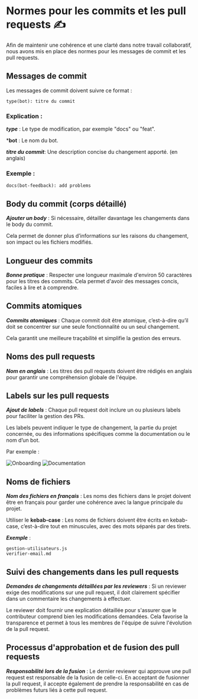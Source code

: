 # Normes pour les commits et les pull requests  ✍️

Afin de maintenir une cohérence et une clarté dans notre travail collaboratif, nous avons mis en place des normes pour les messages de commit et les pull requests.

## Messages de commit 

Les messages de commit doivent suivre ce format :


    type(bot): titre du commit

### Explication :

 ***type*** : Le type de modification, par exemple "docs" ou "feat".

 ***bot** : Le nom du bot.

 ***titre du commit***: Une description concise du changement apporté. (en anglais)
 
### Exemple :

    docs(bot-feedback): add problems

## Body du commit (corps détaillé)

***Ajouter un body*** : Si nécessaire, détailler davantage les changements dans le body du commit. 

Cela permet de donner plus d’informations sur les raisons du changement, son impact ou les fichiers modifiés.

## Longueur des commits

***Bonne pratique*** : Respecter une longueur maximale d'environ 50 caractères pour les titres des commits. Cela permet d'avoir des messages concis, faciles à lire et à comprendre.

## Commits atomiques

 ***Commits atomiques*** : Chaque commit doit être atomique, c’est-à-dire qu’il doit se concentrer sur une seule fonctionnalité ou un seul changement.
    
Cela garantit une meilleure traçabilité et simplifie la gestion des erreurs.

## Noms des pull requests

***Nom en anglais*** : Les titres des pull requests doivent être rédigés en anglais pour garantir une compréhension globale de l'équipe.


## Labels sur les pull requests

***Ajout de labels*** : Chaque pull request doit inclure un ou plusieurs labels pour faciliter la gestion des PRs. 

Les labels peuvent indiquer le type de changement, la partie du projet concernée, ou des informations spécifiques comme la documentation ou le nom d’un bot.

Par exemple :

![Onboarding](https://img.shields.io/badge/bot%20onboarding-ff0000?style=flat)
![Documentation](https://img.shields.io/badge/documentation-blue?style=flat)


## Noms de fichiers

 ***Nom des fichiers en français*** : Les noms des fichiers dans le projet doivent être en français pour garder une cohérence avec la langue principale du projet.

 Utiliser le **kebab-case** : Les noms de fichiers doivent être écrits en kebab-case, c’est-à-dire tout en minuscules, avec des mots séparés par des tirets.

***Exemple*** :

    gestion-utilisateurs.js
    verifier-email.md

## Suivi des changements dans les pull requests

 ***Demandes de changements détaillées par les reviewers*** : Si un reviewer exige des modifications sur une pull request, il doit clairement spécifier dans un commentaire les changements à effectuer.
 
  Le reviewer doit fournir une explication détaillée pour s'assurer que le contributeur comprend bien les modifications demandées. Cela favorise la transparence et permet à tous les membres de l'équipe de suivre l'évolution de la pull request.

 ## Processus d'approbation et de fusion des pull requests

***Responsabilité lors de la fusion*** : Le dernier reviewer qui approuve une pull request est responsable de la fusion de celle-ci. En acceptant de fusionner la pull request, il accepte également de prendre la responsabilité en cas de problèmes futurs liés à cette pull request.